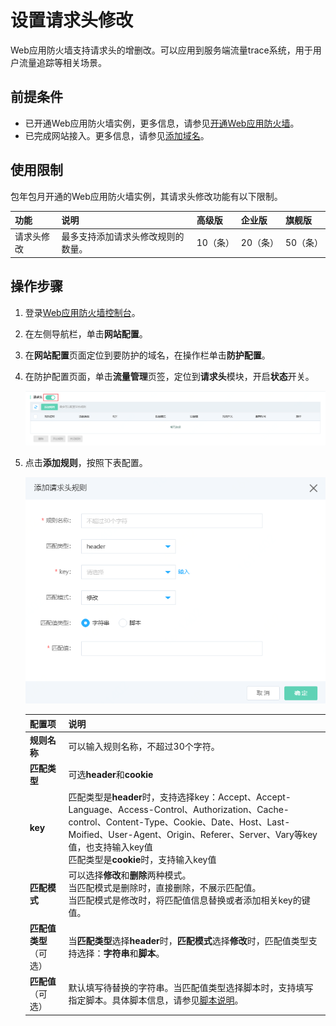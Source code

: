 # 设置请求头修改

Web应用防火墙支持请求头的增删改。可以应用到服务端流量trace系统，用于用户流量追踪等相关场景。

## 前提条件

- 已开通Web应用防火墙实例，更多信息，请参见[开通Web应用防火墙](https://docs.jdcloud.com/cn/web-application-firewall/purchase-process)。
- 已完成网站接入。更多信息，请参见[添加域名](https://docs.jdcloud.com/cn/web-application-firewall/step-1)。

## 使用限制

包年包月开通的Web应用防火墙实例，其请求头修改功能有以下限制。

| 功能       | 说明                               | 高级版   | 企业版   | 旗舰版   |
| :--------- | :--------------------------------- | :------- | :------- | :------- |
| 请求头修改 | 最多支持添加请求头修改规则的数量。 | 10（条） | 20（条） | 50（条） |

## 操作步骤

1. 登录[Web应用防火墙控制台](https://cloudwaf-console.jdcloud.com/overview/business)。

2. 在左侧导航栏，单击**网站配置**。

3. 在**网站配置**页面定位到要防护的域名，在操作栏单击**防护配置**。

4. 在防护配置页面，单击**流量管理**页签，定位到**请求头**模块，开启**状态**开关。

   ![image](../../../../../image/WAF/protect-configure/42.Request-Header.png)

5. 点击**添加规则**，按照下表配置。

   ![image](../../../../../image/WAF/protect-configure/43.Request-Header-Add-Rule.png)

   | 配置项                 | 说明                                                         |
   | ---------------------- | ------------------------------------------------------------ |
   | **规则名称**           | 可以输入规则名称，不超过30个字符。                           |
   | **匹配类型**           | 可选**header**和**cookie**                                   |
   | **key**                | 匹配类型是**header**时，支持选择key：Accept、Accept-Language、Access-Control、Authorization、Cache-control、Content-Type、Cookie、Date、Host、Last-Moified、User-Agent、Origin、Referer、Server、Vary等key值，也支持输入key值<br />匹配类型是**cookie**时，支持输入key值 |
   | **匹配模式**           | 可以选择**修改**和**删除**两种模式。<br />当匹配模式是删除时，直接删除，不展示匹配值。<br />当匹配模式是修改时，将匹配值信息替换或者添加相关key的键值。 |
   | **匹配值类型**（可选） | 当**匹配类型**选择**header**时，**匹配模式**选择**修改**时，匹配值类型支持选择：**字符串**和**脚本**。 |
   | **匹配值**（可选）     | 默认填写待替换的字符串。当匹配值类型选择脚本时，支持填写指定脚本。具体脚本信息，请参见[脚本说明](https://cloudwaf-console.jdcloud.com/script_description)。 |

